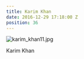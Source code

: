 ```yaml
---
title: Karim Khan
date: 2016-12-29 17:18:00 Z
position: 36
---
```


![karim_khan11.jpg](/uploads/karim_khan11.jpg)

Karim Khan